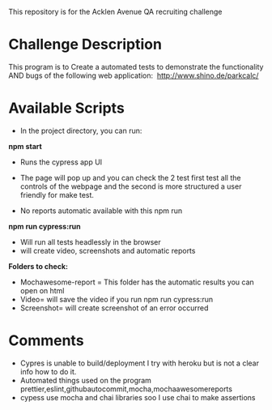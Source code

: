 
This repository is for the Acklen Avenue QA recruiting challenge
# Challenge Description
This program is to Create a automated tests to demonstrate the functionality AND bugs of the following web
application: ​ http://www.shino.de/parkcalc/


# Available Scripts
* In the project directory, you can run:

**npm start**
* Runs the cypress app UI 


* The page will pop up and you can check the 2 test  first test all the controls of the webpage and the second is more structured a user friendly for make test.
* No reports automatic available with this npm run 

**npm run cypress:run**
* Will run all tests headlessly in the browser 
* will create video, screenshots and automatic reports




**Folders to check:**
* Mochawesome-report = This folder has the automatic results you can open on html
* Video= will save the video if you run  npm run cypress:run
* Screenshot= will create screenshot of an error occurred

 


# Comments
* Cypres is unable to build/deployment I try with  heroku but is not a clear info how to do it.
* Automated things used on the program prettier,eslint,githubautocommit,mocha,mochaawesomereports
*  cypess use mocha and chai libraries soo I use chai to make assertions 
